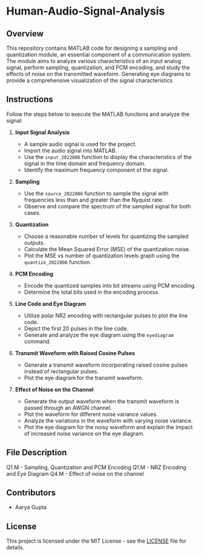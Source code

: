 # Human-Audio-Signal-Analysis

## Overview
This repository contains MATLAB code for designing a sampling and quantization module, an essential component of a communication system. The module aims to analyze various characteristics of an input analog signal, perform sampling, quantization, and PCM encoding, and study the effects of noise on the transmitted waveform. Generating eye diagrams to provide a comprehensive visualization of the signal characteristics

## Instructions
Follow the steps below to execute the MATLAB functions and analyze the signal:

1. **Input Signal Analysis**
   - A sample audio signal is used for the project.
   - Import the audio signal into MATLAB.
   - Use the `input_2022006` function to display the characteristics of the signal in the time domain and frequency domain.
   - Identify the maximum frequency component of the signal.

2. **Sampling**
   - Use the `source_2022006` function to sample the signal with frequencies less than and greater than the Nyquist rate.
   - Observe and compare the spectrum of the sampled signal for both cases.

3. **Quantization**
   - Choose a reasonable number of levels for quantizing the sampled outputs.
   - Calculate the Mean Squared Error (MSE) of the quantization noise.
   - Plot the MSE vs number of quantization levels graph using the `quantize_2022006` function.

4. **PCM Encoding**
   - Encode the quantized samples into bit streams using PCM encoding.
   - Determine the total bits used in the encoding process.

5. **Line Code and Eye Diagram**
   - Utilize polar NRZ encoding with rectangular pulses to plot the line code.
   - Depict the first 20 pulses in the line code.
   - Generate and analyze the eye diagram using the `eyediagram` command.

6. **Transmit Waveform with Raised Cosine Pulses**
   - Generate a transmit waveform incorporating raised cosine pulses instead of rectangular pulses.
   - Plot the eye diagram for the transmit waveform.

7. **Effect of Noise on the Channel**
   - Generate the output waveform when the transmit waveform is passed through an AWGN channel.
   - Plot the waveform for different noise variance values.
   - Analyze the variations in the waveform with varying noise variance.
   - Plot the eye diagram for the noisy waveform and explain the impact of increased noise variance on the eye diagram.


## File Description
Q1.M - Sampling, Quantization and PCM Encoding
Q1.M - NRZ Encoding and Eye Diagram
Q4.M - Effect of noise on the channel

## Contributors
- Aarya Gupta

## License
This project is licensed under the MIT License - see the [LICENSE](LICENSE) file for details.
